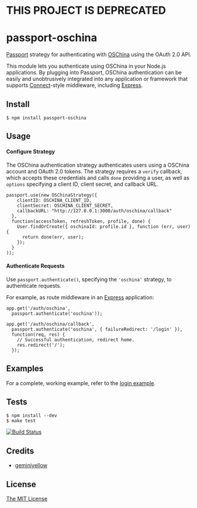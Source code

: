 # THIS PROJECT IS DEPRECATED

# passport-oschina

[Passport](http://passportjs.org/) strategy for authenticating with [OSChina](https://www.oschina.net/)
using the OAuth 2.0 API.

This module lets you authenticate using OSChina in your Node.js applications.
By plugging into Passport, OSChina authentication can be easily and
unobtrusively integrated into any application or framework that supports
[Connect](http://www.senchalabs.org/connect/)-style middleware, including
[Express](http://expressjs.com/).

## Install

    $ npm install passport-oschina

## Usage

#### Configure Strategy

The OSChina authentication strategy authenticates users using a OSChina account
and OAuth 2.0 tokens.  The strategy requires a `verify` callback, which accepts
these credentials and calls `done` providing a user, as well as `options`
specifying a client ID, client secret, and callback URL.

    passport.use(new OSChinaStrategy({
        clientID: OSCHINA_CLIENT_ID,
        clientSecret: OSCHINA_CLIENT_SECRET,
        callbackURL: "http://127.0.0.1:3000/auth/oschina/callback"
      },
      function(accessToken, refreshToken, profile, done) {
        User.findOrCreate({ oschinaId: profile.id }, function (err, user) {
          return done(err, user);
        });
      }
    ));

#### Authenticate Requests

Use `passport.authenticate()`, specifying the `'oschina'` strategy, to
authenticate requests.

For example, as route middleware in an [Express](http://expressjs.com/)
application:

    app.get('/auth/oschina',
      passport.authenticate('oschina'));

    app.get('/auth/oschina/callback', 
      passport.authenticate('oschina', { failureRedirect: '/login' }),
      function(req, res) {
        // Successful authentication, redirect home.
        res.redirect('/');
      });

## Examples

For a complete, working example, refer to the [login example](https://github.com/geminiyellow/passport-oschina/tree/master/examples/login).

## Tests

    $ npm install --dev
    $ make test

[![Build Status](https://secure.travis-ci.org/geminiyellow/passport-oschina.png)](http://travis-ci.org/geminiyellow/passport-oschina)

## Credits

  - [geminiyellow](https://github.com/geminiyellow)

## License

[The MIT License](http://opensource.org/licenses/MIT)

